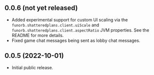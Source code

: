 ## 0.0.6 (not yet released)

* Added experimental support for custom UI scaling via the `funorb.shatteredplans.client.uiScale` and `funorb.shatteredplans.client.aspectRatio` JVM properties. See the README for more details.
* Fixed game chat messages being sent as lobby chat messages.

## 0.0.5 (2022-10-01)

* Initial public release.
